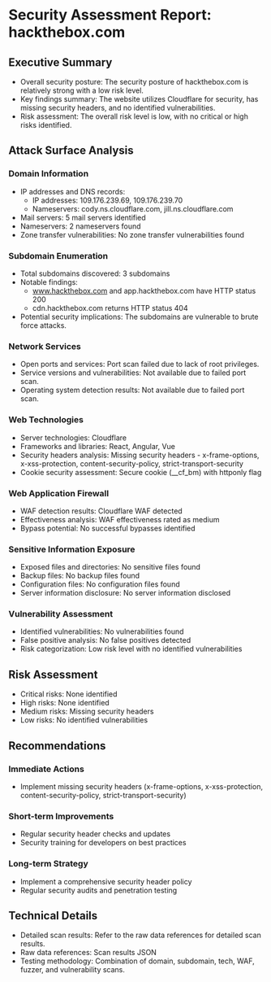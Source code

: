 # Security Assessment Report: hackthebox.com

## Executive Summary
- Overall security posture: The security posture of hackthebox.com is relatively strong with a low risk level.
- Key findings summary: The website utilizes Cloudflare for security, has missing security headers, and no identified vulnerabilities.
- Risk assessment: The overall risk level is low, with no critical or high risks identified.

## Attack Surface Analysis
### Domain Information
- IP addresses and DNS records:
  - IP addresses: 109.176.239.69, 109.176.239.70
  - Nameservers: cody.ns.cloudflare.com, jill.ns.cloudflare.com
- Mail servers: 5 mail servers identified
- Nameservers: 2 nameservers found
- Zone transfer vulnerabilities: No zone transfer vulnerabilities found

### Subdomain Enumeration
- Total subdomains discovered: 3 subdomains
- Notable findings:
  - www.hackthebox.com and app.hackthebox.com have HTTP status 200
  - cdn.hackthebox.com returns HTTP status 404
- Potential security implications: The subdomains are vulnerable to brute force attacks.

### Network Services
- Open ports and services: Port scan failed due to lack of root privileges.
- Service versions and vulnerabilities: Not available due to failed port scan.
- Operating system detection results: Not available due to failed port scan.

### Web Technologies
- Server technologies: Cloudflare
- Frameworks and libraries: React, Angular, Vue
- Security headers analysis: Missing security headers - x-frame-options, x-xss-protection, content-security-policy, strict-transport-security
- Cookie security assessment: Secure cookie (__cf_bm) with httponly flag

### Web Application Firewall
- WAF detection results: Cloudflare WAF detected
- Effectiveness analysis: WAF effectiveness rated as medium
- Bypass potential: No successful bypasses identified

### Sensitive Information Exposure
- Exposed files and directories: No sensitive files found
- Backup files: No backup files found
- Configuration files: No configuration files found
- Server information disclosure: No server information disclosed

### Vulnerability Assessment
- Identified vulnerabilities: No vulnerabilities found
- False positive analysis: No false positives detected
- Risk categorization: Low risk level with no identified vulnerabilities

## Risk Assessment
- Critical risks: None identified
- High risks: None identified
- Medium risks: Missing security headers
- Low risks: No identified vulnerabilities

## Recommendations
### Immediate Actions
- Implement missing security headers (x-frame-options, x-xss-protection, content-security-policy, strict-transport-security)

### Short-term Improvements
- Regular security header checks and updates
- Security training for developers on best practices

### Long-term Strategy
- Implement a comprehensive security header policy
- Regular security audits and penetration testing

## Technical Details
- Detailed scan results: Refer to the raw data references for detailed scan results.
- Raw data references: Scan results JSON
- Testing methodology: Combination of domain, subdomain, tech, WAF, fuzzer, and vulnerability scans.